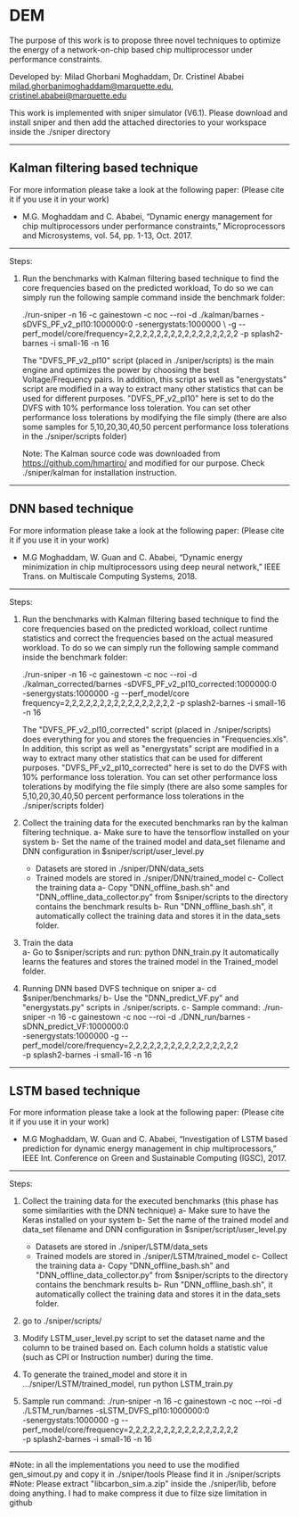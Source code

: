 # DEM
The purpose of this work is to propose three novel techniques to optimize the energy of a network-on-chip based chip
multiprocessor under performance constraints.

Developed by:
   Milad Ghorbani Moghaddam, Dr. Cristinel Ababei
   milad.ghorbanimoghaddam@marquette.edu, cristinel.ababei@marquette.edu

This work is implemented with sniper simulator (V6.1).
Please download and install sniper and then add the attached directories to your workspace inside the ./sniper directory

---------------------------------------------------------------------------------------------------------------
   Kalman filtering based technique   
---------------------------------------------------------------------------------------------------------------
For more information please take a look at the following paper:
(Please cite it if you use it in your work)

  - M.G. Moghaddam and C. Ababei, “Dynamic energy management for chip multiprocessors under performance constraints,”
    Microprocessors and Microsystems, vol. 54, pp. 1-13, Oct. 2017.

---------------------------------------------------------------------------------------------------------------
Steps:


1) Run the benchmarks with Kalman filtering based technique to find the core frequencies based on the predicted 
   workload, To do so we can simply run the following sample command inside the benchmark folder:

   ./run-sniper -n 16 -c gainestown -c noc --roi -d ./kalman/barnes -sDVFS_PF_v2_pl10:1000000:0 -senergystats:1000000 \ 
    -g --perf_model/core/frequency=2,2,2,2,2,2,2,2,2,2,2,2,2,2,2,2 -p splash2-barnes -i small-16 -n 16

   The "DVFS_PF_v2_pl10" script (placed in ./sniper/scripts) is the main engine and optimizes the power by choosing 
   the best Voltage/Frequency pairs. In addition, this script as well as "energystats" script are modified in a way
   to extract many other statistics that can be used for different purposes.
   "DVFS_PF_v2_pl10" here is set to do the DVFS with 10% performance loss toleration. You can set other performance
   loss tolerations by modifying the file simply (there are also some samples for 5,10,20,30,40,50 percent 
   performance loss tolerations in the ./sniper/scripts folder)

   Note: The Kalman source code was downloaded from https://github.com/hmartiro/ and modified for our purpose.
         Check ./sniper/kalman for installation instruction.
---------------------------------------------------------------------------------------------------------------
   DNN based technique         
---------------------------------------------------------------------------------------------------------------
For more information please take a look at the following paper:
(Please cite it if you use it in your work)

  - M.G Moghaddam, W. Guan and C. Ababei, “Dynamic energy minimization in chip multiprocessors using deep neural 
    network,” IEEE Trans. on Multiscale Computing Systems, 2018.

---------------------------------------------------------------------------------------------------------------
Steps:


1) Run the benchmarks with Kalman filtering based technique to find the core frequencies based on the predicted workload,
   collect runtime statistics and correct the frequencies based on the actual measured workload.
   To do so we can simply run the following sample command inside the benchmark folder:

   ./run-sniper -n 16 -c gainestown -c noc --roi -d ./kalman_corrected/barnes -sDVFS_PF_v2_pl10_corrected:1000000:0 \
   -senergystats:1000000  -g --perf_model/core frequency=2,2,2,2,2,2,2,2,2,2,2,2,2,2,2,2 -p splash2-barnes -i small-16 -n 16

   The "DVFS_PF_v2_pl10_corrected" script (placed in ./sniper/scripts) does everything for you and stores the frequencies
   in "Frequencies.xls". In addition, this script as well as    "energystats" script are modified in a way to extract many
    other statistics that can be used for different purposes.
   "DVFS_PF_v2_pl10_corrected" here is set to do the DVFS with 10% performance loss toleration. You can set other 
   performance loss tolerations by modifying the file simply (there are also some samples for 5,10,20,30,40,50 percent 
   performance loss tolerations in the ./sniper/scripts folder)


2) Collect the training data for the executed benchmarks ran by the kalman filtering technique.
   a- Make sure to have the tensorflow installed on your system
   b- Set the name of the trained model and data_set filename and DNN configuration in $sniper/script/user_level.py
      - Datasets are stored in ./sniper/DNN/data_sets
      - Trained models are stored in ./sniper/DNN/trained_model
   c- Collect the training data
      a- Copy "DNN_offline_bash.sh" and "DNN_offline_data_collector.py" from $sniper/scripts 
         to the directory contains the benchmark results
      b- Run "DNN_offline_bash.sh", it automatically collect the training data and stores it in the data_sets folder.


3) Train the data    
   a- Go to $sniper/scripts and run:
      python DNN_train.py 
      It automatically learns the features and stores the trained model in the Trained_model folder.
  
 
4) Running DNN based DVFS technique on sniper
   a- cd $sniper/benchmarks/
   b- Use the "DNN_predict_VF.py" and "energystats.py" scripts in ./sniper/scripts.
   c- Sample command:
      ./run-sniper -n 16 -c gainestown -c noc --roi -d ./DNN_run/barnes -sDNN_predict_VF:1000000:0 \
       -senergystats:1000000  -g --perf_model/core/frequency=2,2,2,2,2,2,2,2,2,2,2,2,2,2,2,2 \
       -p splash2-barnes -i small-16 -n 16


---------------------------------------------------------------------------------------------------------------
   LSTM based technique      
---------------------------------------------------------------------------------------------------------------
For more information please take a look at the following paper:
(Please cite it if you use it in your work)

  -  M.G Moghaddam, W. Guan and C. Ababei, “Investigation of LSTM based prediction for dynamic energy management 
     in chip multiprocessors,” IEEE Int. Conference on Green and Sustainable Computing (IGSC), 2017.

---------------------------------------------------------------------------------------------------------------
Steps:

1) Collect the training data for the executed benchmarks (this phase has some similarities with the DNN technique)
   a- Make sure to have the Keras installed on your system
   b- Set the name of the trained model and data_set filename and DNN configuration in $sniper/script/user_level.py
      - Datasets are stored in ./sniper/LSTM/data_sets
      - Trained models are stored in ./sniper/LSTM/trained_model
   c- Collect the training data
      a- Copy "DNN_offline_bash.sh" and "DNN_offline_data_collector.py" from $sniper/scripts 
         to the directory contains the benchmark results
      b- Run "DNN_offline_bash.sh", it automatically collect the training data and stores it in the data_sets folder.

2) go to ./sniper/scripts/ 
3) Modify LSTM_user_level.py script to set the dataset name and the column to be trained based on.
   Each column holds a statistic value (such as CPI or Instruction number) during the time.
4) To generate the trained_model and store it in .../sniper/LSTM/trained_model, run python LSTM_train.py
5) Sample run command:
      ./run-sniper -n 16 -c gainestown -c noc --roi -d ./LSTM_run/barnes -sLSTM_DVFS_pl10:1000000:0 \
       -senergystats:1000000  -g --perf_model/core/frequency=2,2,2,2,2,2,2,2,2,2,2,2,2,2,2,2 \
       -p splash2-barnes -i small-16 -n 16
 
---------------------------------------------------------------------------------------------------------------
#Note: in all the implementations you need to use the modified gen_simout.py and copy it in ./sniper/tools
Please find it in ./sniper/scripts
#Note: Please extract "libcarbon_sim.a.zip" inside the ./sniper/lib, before doing anything. I had to make compress
it due to filze size limitation in github
